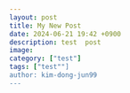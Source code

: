 ```yaml
---
layout: post
title: My New Post
date: 2024-06-21 19:42 +0900
description: test  post
image:
category: ["test"]
tags: ["test""]
author: kim-dong-jun99
---
```

